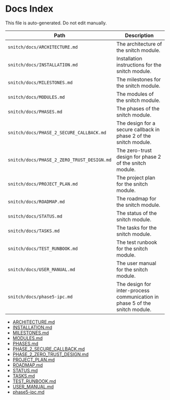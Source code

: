 <!-- ID: API-254 -->
# Docs Index

This file is auto-generated. Do not edit manually.

| Path | Description |
|------|-------------|
| `snitch/docs/ARCHITECTURE.md` | The architecture of the snitch module. |
| `snitch/docs/INSTALLATION.md` | Installation instructions for the snitch module. |
| `snitch/docs/MILESTONES.md` | The milestones for the snitch module. |
| `snitch/docs/MODULES.md` | The modules of the snitch module. |
| `snitch/docs/PHASES.md` | The phases of the snitch module. |
| `snitch/docs/PHASE_2_SECURE_CALLBACK.md` | The design for a secure callback in phase 2 of the snitch module. |
| `snitch/docs/PHASE_2_ZERO_TRUST_DESIGN.md` | The zero-trust design for phase 2 of the snitch module. |
| `snitch/docs/PROJECT_PLAN.md` | The project plan for the snitch module. |
| `snitch/docs/ROADMAP.md` | The roadmap for the snitch module. |
| `snitch/docs/STATUS.md` | The status of the snitch module. |
| `snitch/docs/TASKS.md` | The tasks for the snitch module. |
| `snitch/docs/TEST_RUNBOOK.md` | The test runbook for the snitch module. |
| `snitch/docs/USER_MANUAL.md` | The user manual for the snitch module. |
| `snitch/docs/phase5-ipc.md` | The design for inter-process communication in phase 5 of the snitch module. |
*   [ARCHITECTURE.md](docs/ARCHITECTURE.md)
*   [INSTALLATION.md](docs/INSTALLATION.md)
*   [MILESTONES.md](docs/MILESTONES.md)
*   [MODULES.md](docs/MODULES.md)
*   [PHASES.md](docs/PHASES.md)
*   [PHASE_2_SECURE_CALLBACK.md](docs/PHASE_2_SECURE_CALLBACK.md)
*   [PHASE_2_ZERO_TRUST_DESIGN.md](docs/PHASE_2_ZERO_TRUST_DESIGN.md)
*   [PROJECT_PLAN.md](docs/PROJECT_PLAN.md)
*   [ROADMAP.md](docs/ROADMAP.md)
*   [STATUS.md](docs/STATUS.md)
*   [TASKS.md](docs/TASKS.md)
*   [TEST_RUNBOOK.md](docs/TEST_RUNBOOK.md)
*   [USER_MANUAL.md](docs/USER_MANUAL.md)
*   [phase5-ipc.md](docs/phase5-ipc.md)
